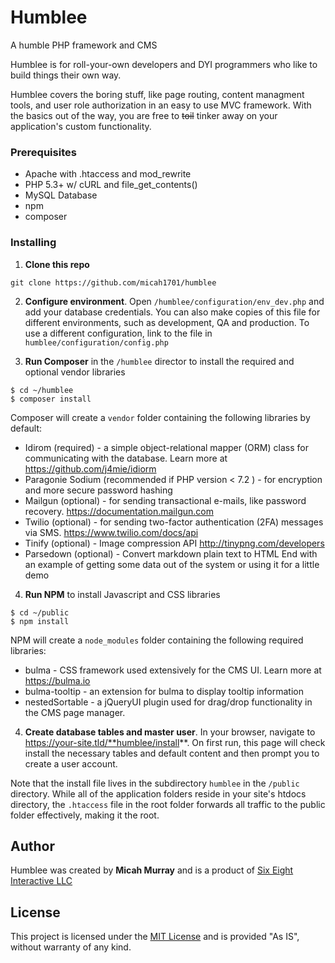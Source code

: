 # Humblee

A humble PHP framework and CMS

Humblee is for roll-your-own developers and DYI programmers who like to build things their own way.

Humblee covers the boring stuff, like page routing, content managment tools, and user role authorization in an easy to use MVC framework. With the basics out of the way, you are free to ~~toil~~ tinker away on your application's custom functionality.

### Prerequisites

* Apache with .htaccess and mod_rewrite
* PHP 5.3+ w/ cURL and file_get_contents() 
* MySQL Database
* npm
* composer


### Installing


1. **Clone this repo**
```
git clone https://github.com/micah1701/humblee
```

2. **Configure environment**. Open `/humblee/configuration/env_dev.php` and add your database credentials.  You can also make copies of this file for different environments, such as development, QA and production. To use a different configuration, link to the file in `humblee/configuration/config.php`

3. **Run Composer** in the `/humblee` director to install the required and optional vendor libraries
```
$ cd ~/humblee
$ composer install
```
Composer will create a `vendor` folder containing the following libraries by default:
* Idirom (required) - a simple object-relational mapper (ORM) class for communicating with the database. Learn more at <https://github.com/j4mie/idiorm>
* Paragonie Sodium (recommended if PHP version < 7.2 ) - for encryption and more secure password hashing
* Mailgun (optional) - for sending transactional e-mails, like password recovery. <https://documentation.mailgun.com>
* Twilio (optional) - for sending two-factor authentication (2FA) messages via SMS. <https://www.twilio.com/docs/api>
* Tinify (optional) - Image compression API <http://tinypng.com/developers>
* Parsedown (optional) - Convert markdown plain text to HTML
End with an example of getting some data out of the system or using it for a little demo

4. **Run NPM** to install Javascript and CSS libraries
```
$ cd ~/public
$ npm install
```
NPM will create a `node_modules` folder containing the following required libraries:
* bulma - CSS framework used extensively for the CMS UI. Learn more at <https://bulma.io>
* bulma-tooltip - an extension for bulma to display tooltip information
* nestedSortable - a jQueryUI plugin used for drag/drop functionality in the CMS page manager.

4. **Create database tables and master user**. In your browser, navigate to https://your-site.tld/**humblee/install**.  On first run, this page will check install the necessary tables and default content and then prompt you to create a user account.

Note that the install file lives in the subdirectory `humblee` in the `/public` directory.  While all of the application folders reside in your site's htdocs directory, the `.htaccess` file in the root folder forwards all traffic to the public folder effectively, making it the root.


## Author

Humblee was created by **Micah Murray** and is a product of [Six Eight Interactive LLC](https://sixeightinteractive.com)


## License

This project is licensed under the [MIT License](https://opensource.org/licenses/MIT) and is provided "As IS", without warranty of any kind.

